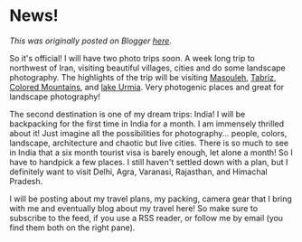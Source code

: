 # News!

*This was originally posted on Blogger [here](https://photopensieve.blogspot.com/2011/08/news.html)*.

So it's official! I will have two photo trips soon. A week long trip to northwest of Iran, visiting beautiful villages, cities and do some landscape photography. The highlights of the trip will be visiting [Masouleh](http://en.wikipedia.org/wiki/Masouleh), [Tabriz](http://en.wikipedia.org/wiki/Tabriz), [Colored Mountains](http://www.flickr.com/photos/alishokri/3745617489/), and [lake Urmia](http://en.wikipedia.org/wiki/Lake_Urmia). Very photogenic places and great for landscape photography!

The second destination is one of my dream trips: India! I will be backpacking for the first time in India for a month. I am immensely thrilled about it! Just imagine all the possibilities for photography... people, colors, landscape, architecture and chaotic but live cities. There is so much to see in India that a six month tourist visa is barely enough, let alone a month! So I have to handpick a few places. I still haven't settled down with a plan, but I definitely want to visit Delhi, Agra, Varanasi, Rajasthan, and Himachal Pradesh.

I will be posting about my travel plans, my packing, camera gear that I bring with me and eventually blog about my travel here! So make sure to subscribe to the feed, if you use a RSS reader, or follow me by email (you find them both on the right pane).